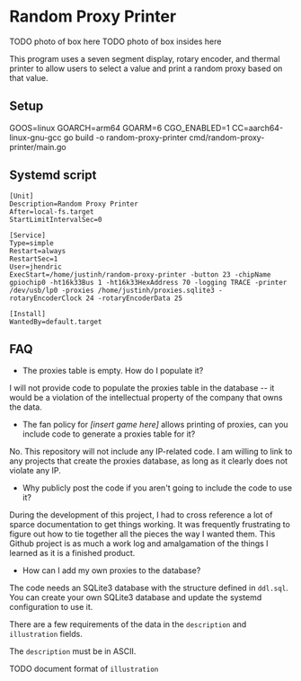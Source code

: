 # Random Proxy Printer

TODO photo of box here
TODO photo of box insides here

This program uses a seven segment display, rotary encoder, and thermal printer to allow users to select a value and print a random proxy based on that value.

## Setup

GOOS=linux GOARCH=arm64 GOARM=6 CGO_ENABLED=1 CC=aarch64-linux-gnu-gcc go build -o random-proxy-printer cmd/random-proxy-printer/main.go

## Systemd script

```
[Unit]
Description=Random Proxy Printer
After=local-fs.target
StartLimitIntervalSec=0

[Service]
Type=simple
Restart=always
RestartSec=1
User=jhendric
ExecStart=/home/justinh/random-proxy-printer -button 23 -chipName gpiochip0 -ht16k33Bus 1 -ht16k33HexAddress 70 -logging TRACE -printer /dev/usb/lp0 -proxies /home/justinh/proxies.sqlite3 -rotaryEncoderClock 24 -rotaryEncoderData 25

[Install]
WantedBy=default.target
```

## FAQ

* The proxies table is empty. How do I populate it?

I will not provide code to populate the proxies table in the database -- it would be a violation of the intellectual property of the company that owns the data.

* The fan policy for *[insert game here]* allows printing of proxies, can you include code to generate a proxies table for it?

No. This repository will not include any IP-related code. I am willing to link to any projects that create the proxies database, as long as it clearly does not violate any IP.

* Why publicly post the code if you aren't going to include the code to use it?

During the development of this project, I had to cross reference a lot of sparce documentation to get things working. It was frequently frustrating to figure out how to tie together all the pieces the way I wanted them. This Github project is as much a work log and amalgamation of the things I learned as it is a finished product.

* How can I add my own proxies to the database?

The code needs an SQLite3 database with the structure defined in `ddl.sql`. You can create your own SQLite3 database and update the systemd configuration to use it.

There are a few requirements of the data in the `description` and `illustration` fields.

The `description` must be in ASCII.

TODO document format of `illustration`
